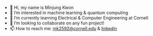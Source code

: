 - 👋 Hi, my name is Minjung Kwon
- 👀 I’m interested in machine learning & quantum computing
- 🌱 I’m currently learning Electrical & Computer Engineering at Cornell
- 💞️ I’m looking to collaborate on any fun project!
- 📫 How to reach me: mk2592@cornell.edu & [linkedin](https://www.linkedin.com/in/minjung-kwon/)
